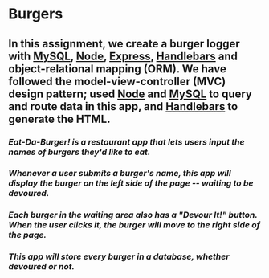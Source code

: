 # Burgers

## In this assignment, we create a burger logger with **[MySQL](https://www.mysql.com/)**, **[Node](https://nodejs.org/)**, **[Express](https://expressjs.com/)**, **[Handlebars](https://handlebarsjs.com/)** and object-relational mapping **(ORM).** We have followed the model-view-controller **(MVC)** design pattern; used **[Node](https://nodejs.org/)** and **[MySQL](https://www.mysql.com/)** to query and route data in this app, and **[Handlebars](https://handlebarsjs.com/)** to generate the HTML.

### *Eat-Da-Burger! is a restaurant app that lets users input the names of burgers they'd like to eat.*

### *Whenever a user submits a burger's name, this app will display the burger on the left side of the page -- waiting to be devoured.*

### *Each burger in the waiting area also has a "Devour It!" button. When the user clicks it, the burger will move to the right side of the page.*

### *This app will store every burger in a database, whether devoured or not.*